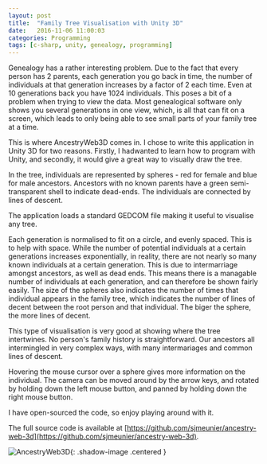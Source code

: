 ```yaml
---
layout: post
title:  "Family Tree Visualisation with Unity 3D"
date:   2016-11-06 11:00:03
categories: Programming
tags: [c-sharp, unity, genealogy, programming]
---
```


Genealogy has a rather interesting problem. Due to the fact that every person has 2 parents, each generation you go back in time, the number of individuals at that generation increases by a factor of 2 each time. Even at 10 generations back you have 1024 individuals. This poses a bit of a problem when trying to view the data. Most genealogical software only shows you several generations in one view, which, is all that can fit on a screen, which leads to only being able to see small parts of your family tree at a time.

This is where AncestryWeb3D comes in. I chose to write this application in Unity 3D for two reasons. Firstly, I hadwanted to learn how to program with Unity, and secondly, it would give a great way to visually draw the tree.

In the tree, individuals are represented by spheres - red for female and blue for male ancestors. Ancestors with no known parents have a green semi-transparent shell to indicate dead-ends. The individuals are connected by lines of descent.

The application loads a standard GEDCOM file making it useful to visualise any tree.
<!--more-->

Each generation is normalised to fit on a circle, and evenly spaced. This is to help with space. While the number of potential individuals at a certain generations increases exponentially, in reality, there are not nearly so many known individuals at a certain generation. This is due to intermarriage amongst ancestors, as well as dead ends. This means there is a managable number of individuals at each generation, and can therefore be shown fairly easily. The size of the spheres also indicates the number of times that individual appears in the family tree, which indicates the number of lines of decent between the root person and that individual. The biger the sphere, the more lines of decent.

This type of visualisation is very good at showing where the tree intertwines. No person's family history is straightforward. Our ancestors all intermingled in very complex ways, with many intermariages and common lines of descent.

Hovering the mouse cursor over a sphere gives more information on the individual. The camera can be moved around by the arrow keys, and rotated by holding down the left mouse button, and panned by holding down the right mouse button.

I have open-sourced the code, so enjoy playing around with it.

The full source code is available at [https://github.com/sjmeunier/ancestry-web-3d](https://github.com/sjmeunier/ancestry-web-3d).

![AncestryWeb3D](/assets/images/blog/ancestryweb.png){: .shadow-image .centered }

